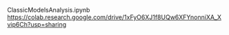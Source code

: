 ClassicModelsAnalysis.ipynb
https://colab.research.google.com/drive/1xFyO6XJ1f8UQw6XFYnonniXA_Xvip6Ch?usp=sharing
